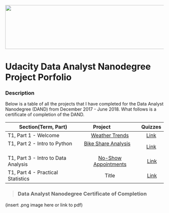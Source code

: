 <p align="center">
  <img width="800" height="140" src="https://github.com/joleneyao/joleneyao.github.io/blob/master/images/Udacity%20logo.png">
</p>


# Udacity Data Analyst Nanodegree Project Porfolio



### Description

Below is a table of all the projects that I have completed for the Data Analyst Nanodegree (DAND) from December 2017 - June 2018. What follows is a certificate of completion of the DAND. 

| Section(Term, Part)                        | Project                | Quizzes |
| ------------------ |:---------------------:| :-------:|
| T1, Part 1 - Welcome                       | [Weather Trends](https://github.com/joleneyao/joleneyao.github.io/blob/master/p1/DAND%20-%20Project%201%20Weather%20Trends.pdf)       | [Link](https://github.com/joleneyao/joleneyao.github.io/tree/master/p1)   |
| T1, Part 2 - Intro to Python               | [Bike Share Analysis](https://github.com/joleneyao/joleneyao.github.io/blob/master/p2/Bike_Share_Analysis%20(Showcase).ipynb)         |[Link](https://github.com/joleneyao/joleneyao.github.io/tree/master/p2/quizzes)   |
| T1, Part 3 - Intro to Data Analysis        | [No-Show Appointments](https://github.com/joleneyao/joleneyao.github.io/blob/master/p3/Investigate_a_Dataset%20(Showcase).ipynb) |  [Link](https://github.com/joleneyao/joleneyao.github.io/tree/master/p3/quizzes)  |
| T1, Part 4 - Practical Statistics          | Title |  [Link](https://github.com/joleneyao/joleneyao.github.io/tree/master/p4/quizzes)  |

> ### Data Analyst Nanodegree Certificate of Completion

(insert .png image here or link to pdf)


